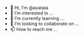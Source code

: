 - 👋 Hi, I’m @avatala
- 👀 I’m interested in ...
- 🌱 I’m currently learning ...
- 💞️ I’m looking to collaborate on ...
- 📫 How to reach me ...

<!---
avatala/avatala is a ✨ special ✨ repository because its `README.md` (this file) appears on your GitHub profile.
You can click the Preview link to take a look at your changes.
--->
